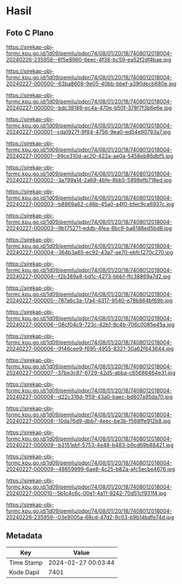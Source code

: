 # Hasil

## Foto C Plano

https://sirekap-obj-formc.kpu.go.id/1d09/pemilu/pdpr/74/08/01/20/18/7408012018004-20240226-235958--6f5e8960-6eec-4f36-bc59-ea52f2df4bae.jpg

https://sirekap-obj-formc.kpu.go.id/1d09/pemilu/pdpr/74/08/01/20/18/7408012018004-20240227-000000--63ba8608-9e05-40bb-bbef-a390decb680e.jpg

https://sirekap-obj-formc.kpu.go.id/1d09/pemilu/pdpr/74/08/01/20/18/7408012018004-20240227-000000--bdc38189-ec4a-470e-b50f-378f7f3b6e6e.jpg

https://sirekap-obj-formc.kpu.go.id/1d09/pemilu/pdpr/74/08/01/20/18/7408012018004-20240227-000001--cda1927f-9f84-4756-9ea0-ed54e90793a7.jpg

https://sirekap-obj-formc.kpu.go.id/1d09/pemilu/pdpr/74/08/01/20/18/7408012018004-20240227-000001--99ce310d-ac20-422a-ae0a-5458eb86dbf5.jpg

https://sirekap-obj-formc.kpu.go.id/1d09/pemilu/pdpr/74/08/01/20/18/7408012018004-20240227-000002--3a799a14-2a69-4bfe-8bb5-5898efb718ed.jpg

https://sirekap-obj-formc.kpu.go.id/1d09/pemilu/pdpr/74/08/01/20/18/7408012018004-20240227-000003--b8869a62-c46b-45a0-a4f0-bfec9ca6937c.jpg

https://sirekap-obj-formc.kpu.go.id/1d09/pemilu/pdpr/74/08/01/20/18/7408012018004-20240227-000003--9b175271-eddb-4fea-8bc9-ba6188ed5bd8.jpg

https://sirekap-obj-formc.kpu.go.id/1d09/pemilu/pdpr/74/08/01/20/18/7408012018004-20240227-000004--364b3a65-ec92-43a7-ae70-ebfc1270c270.jpg

https://sirekap-obj-formc.kpu.go.id/1d09/pemilu/pdpr/74/08/01/20/18/7408012018004-20240227-000004--f2b389a8-bd1c-4273-bbb1-ffc38869a7d2.jpg

https://sirekap-obj-formc.kpu.go.id/1d09/pemilu/pdpr/74/08/01/20/18/7408012018004-20240227-000005--787a6c3a-17a4-4317-9540-e78b864bf69b.jpg

https://sirekap-obj-formc.kpu.go.id/1d09/pemilu/pdpr/74/08/01/20/18/7408012018004-20240227-000006--08cf04c9-723c-42b1-8c4b-706c0085e45a.jpg

https://sirekap-obj-formc.kpu.go.id/1d09/pemilu/pdpr/74/08/01/20/18/7408012018004-20240227-000006--9146cee9-f695-4955-8321-30a62f643644.jpg

https://sirekap-obj-formc.kpu.go.id/1d09/pemilu/pdpr/74/08/01/20/18/7408012018004-20240227-000007--37be3c87-6729-42d5-abba-c65686464e31.jpg

https://sirekap-obj-formc.kpu.go.id/1d09/pemilu/pdpr/74/08/01/20/18/7408012018004-20240227-000008--d22c316d-1f59-43a0-baec-bd807a95da70.jpg

https://sirekap-obj-formc.kpu.go.id/1d09/pemilu/pdpr/74/08/01/20/18/7408012018004-20240227-000008--10da76d9-dbb7-4eec-be3b-f568ffe912b8.jpg

https://sirekap-obj-formc.kpu.go.id/1d09/pemilu/pdpr/74/08/01/20/18/7408012018004-20240227-000009--b3151ebf-5753-4e48-b483-b9cd69b88421.jpg

https://sirekap-obj-formc.kpu.go.id/1d09/pemilu/pdpr/74/08/01/20/18/7408012018004-20240227-000009--48659999-6ae8-4c25-b82a-afc5ecbe4676.jpg

https://sirekap-obj-formc.kpu.go.id/1d09/pemilu/pdpr/74/08/01/20/18/7408012018004-20240227-000010--5b1c4c6c-00e1-4a11-9242-70d51cf931f4.jpg

https://sirekap-obj-formc.kpu.go.id/1d09/pemilu/pdpr/74/08/01/20/18/7408012018004-20240226-235959--03e9005a-68cd-47d2-9c03-b9b14bdfe74d.jpg


## Metadata

| Key        | Value               |
| ---------- | ------------------- |
| Time Stamp | 2024-02-27 00:03:44 |
| Kode Dapil | 7401                |




